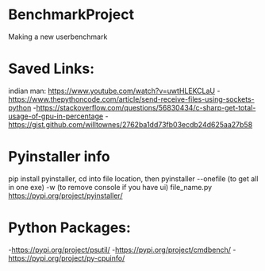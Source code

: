 # BenchmarkProject
Making a new userbenchmark

# Saved Links:
indian man: https://www.youtube.com/watch?v=uwtHLEKCLaU
-https://www.thepythoncode.com/article/send-receive-files-using-sockets-python
-https://stackoverflow.com/questions/56830434/c-sharp-get-total-usage-of-gpu-in-percentage
-https://gist.github.com/willtownes/2762ba1dd73fb03ecdb24d625aa27b58

# Pyinstaller info
pip install pyinstaller, 
cd into file location, 
then pyinstaller --onefile (to get all in one exe) -w (to remove console if you have ui) file_name.py
https://pypi.org/project/pyinstaller/
# Python Packages:
-https://pypi.org/project/psutil/
-https://pypi.org/project/cmdbench/
-https://pypi.org/project/py-cpuinfo/
